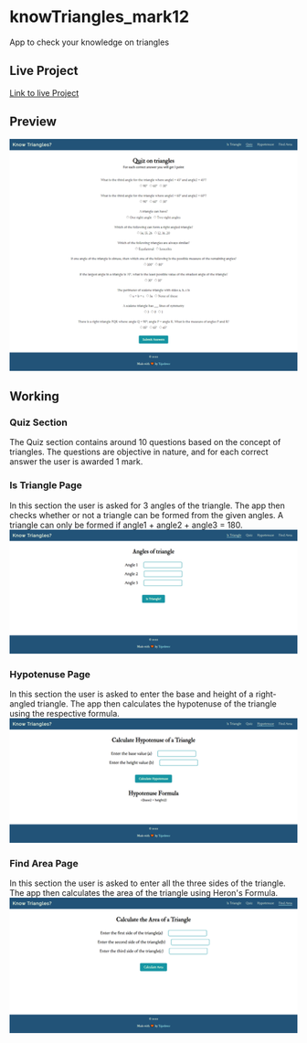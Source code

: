 # knowTriangles_mark12

App to check your knowledge on triangles

## Live Project

[Link to live Project](https://know-triangles-mark12.netlify.app/)

## Preview

![App screenhot](./preview.png)

## Working

### Quiz Section

The Quiz section contains around 10 questions based on the concept of triangles. The questions are objective in nature, and for each correct answer the user is awarded 1 mark.

### Is Triangle Page

In this section the user is asked for 3 angles of the triangle. The app then checks whether or not a triangle can be formed from the given angles.
A triangle can only be formed if angle1 + angle2 + angle3 = 180.
![App screenhot](./trianglePage.png)

### Hypotenuse Page

In this section the user is asked to enter the base and height of a right-angled triangle. The app then calculates the hypotenuse of the triangle using the respective formula.
![App screenhot](./hypotenusePage.png)

### Find Area Page

In this section the user is asked to enter all the three sides of the triangle. The app then calculates the area of the triangle using Heron's Formula.
![App screenhot](./findAreaPage.png)
